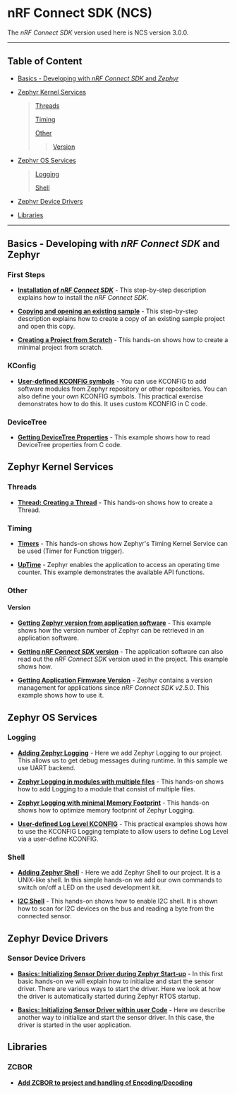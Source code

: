 # nRF Connect SDK (NCS)

The _nRF Connect SDK_ version used here is NCS version 3.0.0.

--------
## Table of Content

- [Basics - Developing with _nRF Connect SDK_ and _Zephyr_](#developing-with-zephyr)

- [Zephyr Kernel Services](#zephyr-kernel-services)
    > [Threads](#threads)
    >
    > [Timing](#timing)
    >
    > [Other](#other)
    >> [Version](#version)

- [Zephyr OS Services](#zephyr-os-services)
    > [Logging](#logging)
    >
    > [Shell](#shell)
  
- [Zephyr Device Drivers](#zephyr-device-drivers)

- [Libraries](#libraries)

--------

## Basics - Developing with _nRF Connect SDK_ and Zephyr

### First Steps

- [__Installation of _nRF Connect SDK___](NCSv3.0.0/DEV_installation.md) - This step-by-step description explains how to install the _nRF Connect SDK_.

- [__Copying and opening an existing sample__](NCSv3.0.0/DEV_OpenSample.md) - This step-by-step description explains how to create a copy of an existing sample project and open this copy.

- [__Creating a Project from Scratch__](NCSv3.0.0/DEV_ProjectFromScratch.md) - This hands-on shows how to create a minimal project from scratch.

### KConfig

- [__User-defined KCONFIG symbols__](NCSv3.0.0/DEV_kconfig_UserDefined.md) - You can use KCONFIG to add software modules from Zephyr repository or other repositories. You can also define your own KCONFIG symbols. This practical exercise demonstrates how to do this. It uses custom KCONFIG in C code.

### DeviceTree

- [__Getting DeviceTree Properties__](NCSv3.0.0/DEV_DeviceTree.md) - This example shows how to read DeviceTree properties from C code. 


## Zephyr Kernel Services

### Threads

- [__Thread: Creating a Thread__](NCSv3.0.0/ZKS_threads_create.md) - This hands-on shows how to create a Thread.


### Timing

- [__Timers__](NCSv3.0.0/ZKS_timing_timers.md) - This hands-on shows how Zephyr's Timing Kernel Service can be used (Timer for Function trigger).

- [__UpTime__](NCSv3.0.0/ZKS_timing_UpTime.md) - Zephyr enables the application to access an operating time counter. This example demonstrates the available API functions.


### Other

#### Version

- [__Getting Zephyr version from application software__](NCSv3.0.0/ZKS_other_version_zephyr.md) - This example shows how the version number of Zephyr can be retrieved in an application software.

- [__Getting _nRF Connect SDK_ version__](NCSv3.0.0/ZKS_other_version_ncs.md) - The application software can also read out the _nRF Connect SDK_ version used in the project. This example shows how.

- [__Getting Application Firmware Version__](NCSv3.0.0/ZKS_other_version_app.md) - Zephyr contains a version management for applications  since _nRF Connect SDK v2.5.0_. This example shows how to use it.


## Zephyr OS Services

### Logging

- [__Adding Zephyr Logging__](NCSv3.0.0/ZOS_logging_uart.md) - Here we add Zephyr Logging to our project. This allows us to get debug messages during runtime. In this sample we use UART backend.


- [__Zephyr Logging in modules with multiple files__](NCSv3.0.0/ZOS_logging_declare.md) - This hands-on shows how to add Logging to a module that consist of multiple files.

- [__Zephyr Logging with minimal Memory Footprint__](NCSv3.0.0/ZOS_logging_minimal.md) - This hands-on shows how to optimize memory footprint of Zephyr Logging.

- [__User-defined Log Level KCONFIG__](NCSv3.0.0/ZOS_logging_userKconfig.md) - This practical examples shows how to use the KCONFIG Logging template to allow users to define Log Level via a user-define KCONFIG.


### Shell

- [__Adding Zephyr Shell__](NCSv3.0.0/ZOS_shell.md) - Here we add Zephyr Shell to our project. It is a UNIX-like shell. In this simple hands-on we add our own commands to switch on/off a LED on the used development kit. 

- [__I2C Shell__](NCSv3.0.0/ZOS_shell_i2c.md) - This hands-on shows how to enable I2C shell. It is shown how to scan for I2C devices on the bus and reading a byte from the connected sensor.


## Zephyr Device Drivers

### Sensor Device Drivers

- [**Basics: Initializing Sensor Driver during Zephyr Start-up**](NCSv3.0.0/ZDD_sensor_basics_initZephyr.md) - In this first basic hands-on we will explain how to initialize and start the sensor driver. There are various ways to start the driver. Here we look at how the driver is automatically started during Zephyr RTOS startup.

- [**Basics: Initializing Sensor Driver within user Code**](NCSv3.0.0/ZDD_sensor_basics_initApp.md) - Here we describe another way to initialize and start the sensor driver. In this case, the driver is started in the user application.


## Libraries

### ZCBOR 

- [__Add ZCBOR to project and handling of Encoding/Decoding__](NCSv3.0.0/LIB_zcbor_HelloWorld.md)
